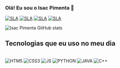 ### Olá! Eu sou o Isac Pimenta 🙂

[![SLA](https://img.shields.io/website-up-down-green-red/http/monip.org.svg)](https://isacpimenta.github.io/###)
[![SLA](https://img.shields.io/badge/YouTube-FF0000?style=for-the-badge&logo=youtube&logoColor=white)](https://www.youtube.com/@DETONADOS_)
[![SLA](https://img.shields.io/badge/Instagram-E4405F?style=for-the-badge&logo=instagram&logoColor=white)](https://www.instagram.com/its_iscpimenta/)
[![SLA](https://img.shields.io/badge/LinkedIn-0077B5?style=for-the-badge&logo=linkedin&logoColor=white)](https://br.linkedin.com/in/isacpimenta?trk=people_directory)

![Isac Pimenta GitHub stats](https://github-readme-stats.vercel.app/api?username=isacpimenta&show_icons=true&theme=gruvbox)

## Tecnologias que eu uso no meu dia

<div style="display: inline_block"><br/>
    <img alt="HTM5" align="center" src="https://img.shields.io/badge/HTML5-E34F26?style=for-the-badge&logo=html5&logoColor=white">
    <img alt="CSS3" align="center" src="https://img.shields.io/badge/CSS3-1572B6?style=for-the-badge&logo=css3&logoColor=white">
    <img alt="JS" align="center" src="https://img.shields.io/badge/JavaScript-F7DF1E?style=for-the-badge&logo=javascript&logoColor=black">
    <img alt="PYTHON" align="center" src="https://img.shields.io/badge/Python-14354C?style=for-the-badge&logo=python&logoColor=white">
    <img alt="JAVA" align="center" src="https://img.shields.io/badge/Java-ED8B00?style=for-the-badge&logo=openjdk&logoColor=white">
    <img alt="C++" align="center" src="https://img.shields.io/badge/C%2B%2B-00599C?style=for-the-badge&logo=c%2B%2B&logoColor=white">
</div>


